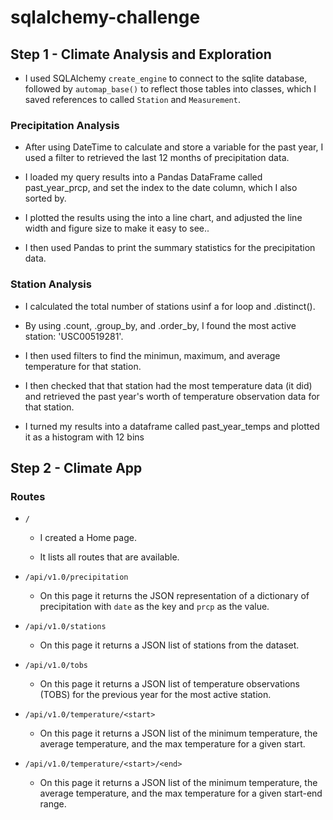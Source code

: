 # sqlalchemy-challenge


## Step 1 - Climate Analysis and Exploration


* I used SQLAlchemy `create_engine` to connect to the sqlite database, followed by `automap_base()` to reflect those tables into classes, which I saved  references to called `Station` and `Measurement`.

### Precipitation Analysis

* After using DateTime to calculate and store a variable for the past year, I used a filter to retrieved the last 12 months of precipitation data.

* I loaded my query results into a Pandas DataFrame  called past_year_prcp, and set the index to the date column, which I also sorted by.

* I plotted the results using the into a line chart, and adjusted the line width and figure size to make it easy to see..

* I then used Pandas to print the summary statistics for the precipitation data.

### Station Analysis

* I calculated the total number of stations usinf a for loop and .distinct().

* By using .count, .group_by, and .order_by, I found the most active station: 'USC00519281'.

* I then used filters to find the minimun, maximum, and average temperature for that station. 

* I then checked that that station had the most temperature data (it did) and retrieved the past year's worth of temperature observation data for that station.

* I turned my results into a dataframe called past_year_temps and plotted it as a histogram with 12 bins

## Step 2 - Climate App


### Routes

* `/`

  * I created a Home page.

  * It lists all routes that are available.

* `/api/v1.0/precipitation`

  * On this page it returns the JSON representation of a dictionary of precipitation with `date` as the key and `prcp` as the value.

* `/api/v1.0/stations`

  * On this page it returns a JSON list of stations from the dataset.

* `/api/v1.0/tobs`
  
  * On this page it returns a JSON list of temperature observations (TOBS) for the previous year for the most active station.

* `/api/v1.0/temperature/<start>` 

  * On this page it returns a JSON list of the minimum temperature, the average temperature, and the max temperature for a given start.

* `/api/v1.0/temperature/<start>/<end>`
  * On this page it returns a JSON list of the minimum temperature, the average temperature, and the max temperature for a given start-end range.

